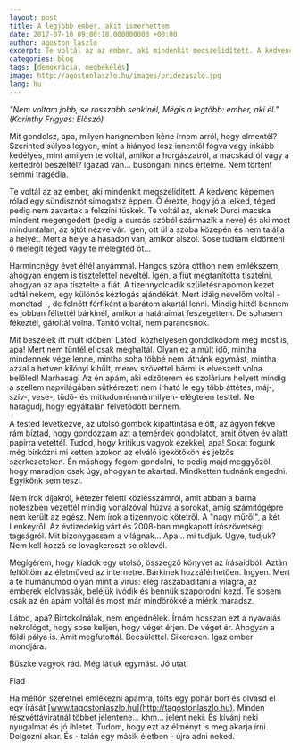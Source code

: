 ```yaml
---
layout: post
title: A legjobb ember, akit ismerhettem
date: 2017-07-10 09:00:18.000000000 +00:00
author: agoston_laszlo
excerpt: Te voltál az az ember, aki mindenkit megszelidített. A kedvenc képemen rólad egy sündisznót simogatsz éppen. Ő érezte, hogy jó a lelked, téged pedig nem zavartak a felszíni tüskék.
categories: blog
tags: [demokrácia, megbékélés]
image: http://agostonlaszlo.hu/images/pridezaszlo.jpg
lang: hu
---
```

*"Nem voltam jobb, se rosszabb senkinél, 
Mégis a legtöbb: ember, aki él."
(Karinthy Frigyes: Előszó)*

Mit gondolsz, apa, milyen hangnemben kéne írnom arról, hogy elmentél? Szerinted súlyos legyen, mint a hiányod lesz innentől fogva vagy inkább kedélyes, mint amilyen te voltál, amikor a horgászatról, a macskádról vagy a kertedről beszéltél? Igazad van... busongani nincs értelme. Nem történt semmi tragédia.

Te voltál az az ember, aki mindenkit megszelidített. A kedvenc képemen rólad egy sündisznót simogatsz éppen. Ő érezte, hogy jó a lelked, téged pedig nem zavartak a felszíni tüskék. Te voltál az, akinek Durci macska mindent megengedett (pedig a durcás szóból származik a neve) és aki most minduntalan, az ajtót nézve vár. Igen, ott ül a szoba közepén és nem találja a helyét. Mert a helye a hasadon van, amikor alszol. Sose tudtam eldönteni ő melegít téged vagy te melegíted őt...

Harmincnégy évet éltél anyámmal. Hangos szóra otthon nem emlékszem, ahogyan engem is tisztelettel neveltél. Igen, a fiút megtanította tisztelni, ahogyan az apa tisztelte a fiát. A tizennyolcadik születésnapomon kezet adtál nekem, egy különös kézfogás ajándékát. Mert idáig nevelőm voltál - mondtad -, de felnőtt férfiként a barátom akartál lenni. Mindig hittél bennem és jobban féltettél bárkinél, amikor a határaimat feszegettem. De sohasem fékeztél, gátoltál volna. Tanító voltál, nem parancsnok.

Mit beszélek itt múlt időben! Látod, közhelyesen gondolkodom még most is, apa! Mert nem tűntél el csak meghaltál. Olyan ez a múlt idő, mintha mindennek vége lenne, mintha soha többé nem látnánk egymást, mintha azzal a hetven kilónyi kihűlt, merev szövettel bármi is elveszett volna belőled! Marhaság! Az én apám, aki edzőterem és szolárium helyett mindig a szellem napvilágában sütkérezett nem írható le egy több áttétes, máj-, szív-, vese-, tüdő- és mittudoménménmilyen- elégtelen testtel. Ne haragudj, hogy egyáltalán felvetődött bennem.

A tested levetkezve, az utolsó gombok kipattintása előtt, az ágyon fekve rám bíztad, hogy gondozzam azt a temérdek gondolatot, amit ötven év alatt papírra vetettél. Tudod, hogy kritikus vagyok ezekkel, apa! Sokat fogunk még bírkózni mi ketten azokon az elváló igekötőkön és jelzős szerkezeteken. Én máshogy fogom gondolni, te pedig majd meggyőzöl, hogy maradjon csak úgy, ahogyan te akartad. Mindketten tudnánk engedni. Egyikőnk sem teszi.

Nem írok díjakról, kétezer feletti közlésszámról, amit abban a barna noteszben vezettél mindig vonalzóval húzva a sorokat, amíg számítógépre nem került az egész. Nem írok a tizennyolc kötetről. A "nagy műről", a két Lenkeyről. Az évtizedekig várt és 2008-ban megkapott írószövetségi tagságról. Mit bizonygassam a világnak... Apa... mi tudjuk. Ugye, tudjuk? Nem kell hozzá se lovagkereszt se oklevél.

Megígérem, hogy kiadok egy utolsó, összegző könyvet az írásaidból. Aztán feltöltöm az életműved az internetre. Bárkinek hozzáférhetően. Ingyen. Mert a te humánumod olyan mint a vírus: elég rászabadítani a világra, az emberek elolvassák, beléjük ivódik és bennük szaporodni kezd. Te sosem csak az én apám voltál és most már mindörökké a miénk maradsz.

Látod, apa? Birtokolnálak, nem engednélek. Írnám hosszan ezt a nyavajás nekrológot, hogy sose kelljen, hogy véget érjen. De véget ér. Ahogyan a földi pálya is. Amit megfutottál. Becsülettel. Sikeresen. Igaz ember mondjára. 

Büszke vagyok rád. Még látjuk egymást. Jó utat!

Fiad

Ha méltón szeretnél emlékezni apámra, tölts egy pohár bort és olvasd el egy írását [www.tagostonlaszlo.hu](http://tagostonlaszlo.hu). Minden részvéttáviratnál többet jelentene... khm... jelent neki. És kívánj neki nyugalmat és jó ihletet. Tudom, hogy ezt az élményt is meg akarja írni. Dolgozni akar. És - talán egy másik életben - újra adni neked.

